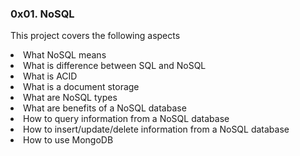 ### 0x01. NoSQL
 <p> This project covers the following aspects</p>
<li> What NoSQL means
<li>What is difference between SQL and NoSQL
<li>What is ACID
<li>What is a document storage
<li>What are NoSQL types
<li>What are benefits of a NoSQL database
<li>How to query information from a NoSQL database
<li>How to insert/update/delete information from a NoSQL database
<li>How to use MongoDB

